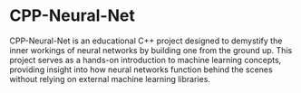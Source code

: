 # CPP-Neural-Net
CPP-Neural-Net is an educational C++ project designed to demystify the inner workings of neural networks by building one from the ground up. This project serves as a hands-on introduction to machine learning concepts, providing insight into how neural networks function behind the scenes without relying on external machine learning libraries.
